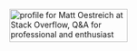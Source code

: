 
<br />
<!--
<p>
  <small>
    <a href="https://mattoestreich.com">
      <img
         src="https://img.shields.io/badge/on%20the%20web-mattoestreich.com-lightpurple"
      >
    </a>
  </small>
</p>
-->
<a href="https://stackoverflow.com/users/10431732/matt-oestreich">
  <img 
     src="https://stackoverflow.com/users/flair/10431732.png?theme=default" 
     width="208" 
     height="58" 
     alt="profile for Matt Oestreich at Stack Overflow, Q&amp;A for professional and enthusiast programmers" 
     title="profile for Matt Oestreich at Stack Overflow, Q&amp;A for professional and enthusiast programmers"
   >
</a>

<!--
<br />

<br />

<a href="https://github.com/oze4/">
  <img 
    align="center" 
    src="https://github-readme-stats.vercel.app/api?username=oze4&count_private=true&show_icons=true&include_all_commits=true" 
  />
</a>
-->
<!--
<a href="https://github.com/oze4/">
  <img 
    align="center" 
    src="https://github-readme-stats.vercel.app/api/top-langs/?username=oze4&hide=powershell,html,css&layout=compact&langs_count=20" 
  />
</a>
-->
